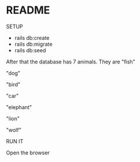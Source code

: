 # README

SETUP

* rails db:create
* rails db:migrate
* rails db:seed

After that the database has 7 animals.
They are
"fish"

"dog"

"bird"

"car"

"elephant"

"lion"

"wolf"

RUN IT

Open the browser

